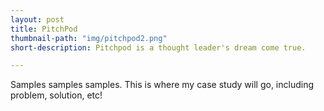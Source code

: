 ```yaml
---
layout: post
title: PitchPod
thumbnail-path: "img/pitchpod2.png"
short-description: Pitchpod is a thought leader's dream come true.

---
```

Samples samples samples. This is where my case study will go, including problem, solution, etc!
